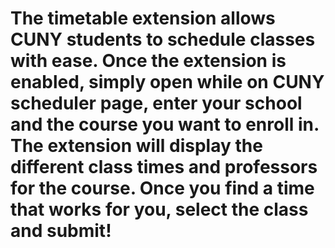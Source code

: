 # The timetable extension allows CUNY students to schedule classes with ease. Once the extension is enabled, simply open while on CUNY scheduler page, enter your school and the course you want to enroll in. The extension will display the different class times and professors for the course. Once you find a time that works for you, select the class and submit!  
